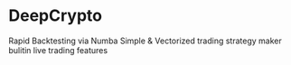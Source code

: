 # DeepCrypto
Rapid Backtesting via Numba
Simple & Vectorized trading strategy maker
bulitin live trading features
